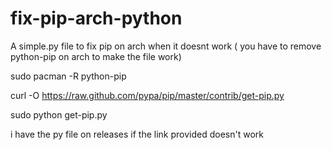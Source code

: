 # fix-pip-arch-python
A simple.py file to fix pip on arch when it doesnt work ( you have to remove python-pip on arch to make the file work)

sudo pacman -R python-pip

curl -O https://raw.github.com/pypa/pip/master/contrib/get-pip.py

sudo python get-pip.py

i have the py file on releases if the link provided doesn't work
